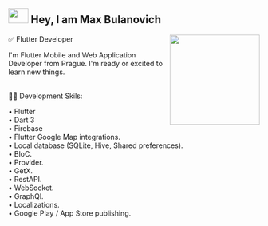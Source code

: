 ## <img src="https://media.tenor.com/images/30169e4a670daf12443df7d2dd140176/tenor.gif" width="40px" height="30px"/> Hey, I am Max Bulanovich
<img height="180em" align="right" src="https://user-images.githubusercontent.com/59374587/153518639-7a26f075-9621-4c47-bae8-e46c957d09a7.png"/>
✅ Flutter Developer <br/>  


I'm Flutter Mobile and Web Application Developer from Prague. I'm ready or excited to learn new things.<br/><br/>


👨‍💻 Development Skils:<br/>

• Flutter <br/>
• Dart 3<br/>
• Firebase <br/>
• Flutter Google Map integrations.<br/>
• Local database (SQLite, Hive, Shared preferences).<br/>
• BloC.<br/>
• Provider.<br/>
• GetX.<br/>
• RestAPI.<br/>
• WebSocket.<br/>
• GraphQl.<br/>
• Localizations.<br/>
• Google Play / App Store publishing.<br/>


